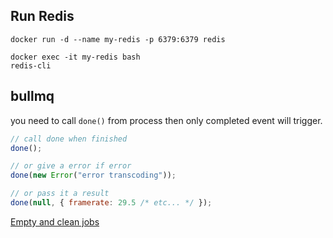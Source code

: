 ## Run Redis

`docker run -d --name my-redis -p 6379:6379 redis`

```
docker exec -it my-redis bash
redis-cli
```

## bullmq

you need to call `done()` from process then only completed event will trigger.

```js
// call done when finished
done();

// or give a error if error
done(new Error("error transcoding"));

// or pass it a result
done(null, { framerate: 29.5 /* etc... */ });
```

[Empty and clean jobs](https://github.com/OptimalBits/bull/issues/709)
